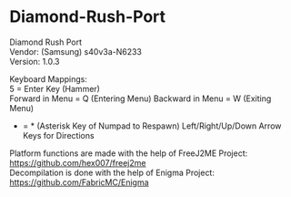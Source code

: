 # Diamond-Rush-Port
Diamond Rush Port  
Vendor: (Samsung) s40v3a-N6233  
Version: 1.0.3  

Keyboard Mappings:  
5 = Enter Key (Hammer)  
Forward in Menu = Q (Entering Menu)
Backward in Menu = W (Exiting Menu)
* = * (Asterisk Key of Numpad to Respawn)
Left/Right/Up/Down Arrow Keys for Directions

Platform functions are made with the help of FreeJ2ME Project: https://github.com/hex007/freej2me  
Decompilation is done with the help of Enigma Project: https://github.com/FabricMC/Enigma
